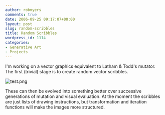 ```yaml
---
author: robmyers
comments: true
date: 2006-09-25 09:17:07+00:00
layout: post
slug: random-scribbles
title: Random Scribbles
wordpress_id: 1114
categories:
- Generative Art
- Projects
---
```


I'm working on a vector graphics equivalent to Latham & Todd's mutator. The first (trivial) stage is to create random vector scribbles.  
  
![test.png](/wp-content/uploads/2006/09/test.thumbnail.png)  
  
These can then be evolved into something better over successive generations of mutation and visual evaluation. At the moment the scribbles are just lists of drawing instructions, but transformation and iteration functions will make the images more structured.  


